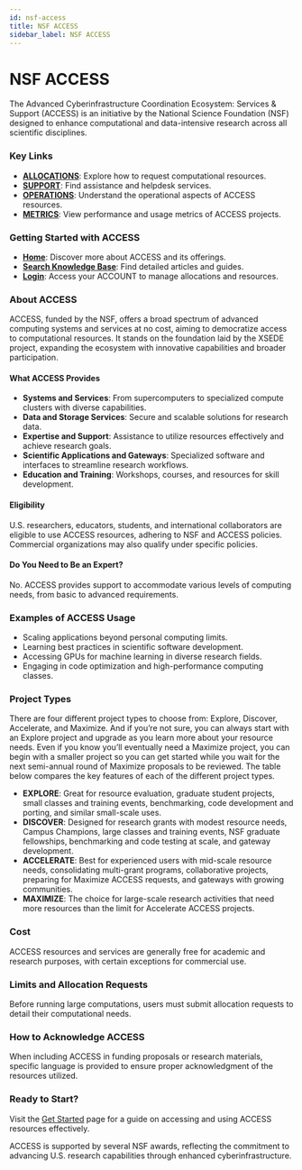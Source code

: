 ```yaml
---
id: nsf-access
title: NSF ACCESS
sidebar_label: NSF ACCESS
---
```


# NSF ACCESS

The Advanced Cyberinfrastructure Coordination Ecosystem: Services & Support (ACCESS) is an initiative by the National Science Foundation (NSF) designed to enhance computational and data-intensive research across all scientific disciplines.

### Key Links
- **[ALLOCATIONS](https://allocations.access-ci.org/)**: Explore how to request computational resources.
- **[SUPPORT](https://support.access-ci.org/)**: Find assistance and helpdesk services.
- **[OPERATIONS](https://operations.access-ci.org/)**: Understand the operational aspects of ACCESS resources.
- **[METRICS](https://metrics.access-ci.org/)**: View performance and usage metrics of ACCESS projects.

### Getting Started with ACCESS
- **[Home](https://access-ci.org/)**: Discover more about ACCESS and its offerings.
- **[Search Knowledge Base](https://support.access-ci.org/knowledge-base)**: Find detailed articles and guides.
- **[Login](https://access-ci.org/)**: Access your ACCOUNT to manage allocations and resources.

### About ACCESS
ACCESS, funded by the NSF, offers a broad spectrum of advanced computing systems and services at no cost, aiming to democratize access to computational resources. It stands on the foundation laid by the XSEDE project, expanding the ecosystem with innovative capabilities and broader participation.

#### What ACCESS Provides
- **Systems and Services**: From supercomputers to specialized compute clusters with diverse capabilities.
- **Data and Storage Services**: Secure and scalable solutions for research data.
- **Expertise and Support**: Assistance to utilize resources effectively and achieve research goals.
- **Scientific Applications and Gateways**: Specialized software and interfaces to streamline research workflows.
- **Education and Training**: Workshops, courses, and resources for skill development.

#### Eligibility
U.S. researchers, educators, students, and international collaborators are eligible to use ACCESS resources, adhering to NSF and ACCESS policies. Commercial organizations may also qualify under specific policies.

#### Do You Need to Be an Expert?
No. ACCESS provides support to accommodate various levels of computing needs, from basic to advanced requirements.

### Examples of ACCESS Usage
- Scaling applications beyond personal computing limits.
- Learning best practices in scientific software development.
- Accessing GPUs for machine learning in diverse research fields.
- Engaging in code optimization and high-performance computing classes.

### Project Types
There are four different project types to choose from: Explore, Discover, Accelerate, and Maximize. And if you’re not sure, you can always start with an Explore project and upgrade as you learn more about your resource needs. Even if you know you’ll eventually need a Maximize project, you can begin with a smaller project so you can get started while you wait for the next semi-annual round of Maximize proposals to be reviewed. The table below compares the key features of each of the different project types.

- **EXPLORE**: Great for resource evaluation, graduate student projects, small classes and training events, benchmarking, code development and porting, and similar small-scale uses.
- **DISCOVER**: Designed for research grants with modest resource needs, Campus Champions, large classes and training events, NSF graduate fellowships, benchmarking and code testing at scale, and gateway development.
- **ACCELERATE**: Best for experienced users with mid-scale resource needs, consolidating multi-grant programs, collaborative projects, preparing for Maximize ACCESS requests, and gateways with growing communities.
- **MAXIMIZE**: The choice for large-scale research activities that need more resources than the limit for Accelerate ACCESS projects.

### Cost
ACCESS resources and services are generally free for academic and research purposes, with certain exceptions for commercial use.

### Limits and Allocation Requests
Before running large computations, users must submit allocation requests to detail their computational needs.

### How to Acknowledge ACCESS
When including ACCESS in funding proposals or research materials, specific language is provided to ensure proper acknowledgment of the resources utilized.

### Ready to Start?
Visit the [Get Started](https://access-ci.org/about/get-started/) page for a guide on accessing and using ACCESS resources effectively.

ACCESS is supported by several NSF awards, reflecting the commitment to advancing U.S. research capabilities through enhanced cyberinfrastructure.

